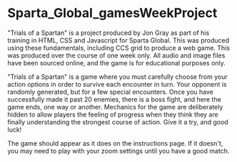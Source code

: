 # Sparta_Global_gamesWeekProject

"Trials of a Spartan" is a project produced by Jon Gray as part of his training in HTML, CSS and Javascript for Sparta Global.
This was produced using these fundamentals, including CCS grid to produce a web game.
This was produced over the course of one week only.
All audio and image files have been sourced online, and the game is for educational purposes only.

"Trials of a Spartan" is a game where you must carefully choose from your action options in order to survive each encounter in turn.
Your opponent is randomly generated, but for a few special encounters.
Once you have successfully made it past 20 enemies, there is a boss fight, and here the game ends, one way or another.
Mechanics for the game are deliberately hidden to allow players the feeling of progress when they think they are finally understanding the strongest course of action.
Give it a try, and good luck!

The game should appear as it does on the instructions page. If it doesn't, you may need to play with your zoom settings until you have a good match.
